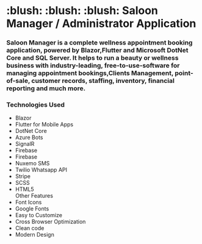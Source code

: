 
<h1 align="left"> :blush: :blush: :blush: Saloon Manager / Administrator Application</h1>
<h3 align="left">Saloon Manager is a complete wellness appointment booking application, powered by Blazor,Flutter and Microsoft DotNet Core and SQL Server. It helps to run a beauty or wellness business with industry-leading, free-to-use-software for managing appointment bookings,Clients Management, point-of-sale, customer records, staffing, inventory, financial reporting and much more.
</h3>


<h3 align="left">Technologies Used</h3>
<ul style="list-style-type:disc">
<li>Blazor</li>
<li>Flutter for Mobile Apps</li>
<li>DotNet Core</li>
<li>Azure Bots</li>
<li>SignalR</li>
<li>Firebase</li>
<li>Firebase</li>
<li>Nuxemo SMS</li>
<li>Twilio Whatsapp API</li>
<li>Stripe</li>
<li>SCSS</li>
<li>HTML5</li>
Other Features
<li>Font Icons</li>
<li>Google Fonts</li>
<li>Easy to Customize</li>
<li>Cross Browser Optimization</li>
<li>Clean code</li>
<li>Modern Design</li>
</ul>


